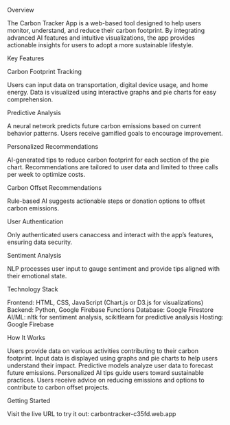 Overview

The Carbon Tracker App is a web-based tool designed to help users monitor, understand, and reduce their carbon footprint. By integrating advanced AI features and intuitive visualizations, the app provides actionable insights for users to adopt a more sustainable lifestyle.

Key Features


Carbon Footprint Tracking

Users can input data on transportation, digital device usage, and home energy.
Data is visualized using interactive graphs and pie charts for easy comprehension.

Predictive Analysis

A neural network predicts future carbon emissions based on current behavior patterns.
Users receive gamified goals to encourage improvement.

Personalized Recommendations

AI-generated tips to reduce carbon footprint for each section of the pie chart.
Recommendations are tailored to user data and limited to three calls per week to optimize costs.

Carbon Offset Recommendations

Rule-based AI suggests actionable steps or donation options to offset carbon emissions.

User Authentication

Only authenticated users canaccess and interact with the app’s features, ensuring data security.

Sentiment Analysis

NLP processes user input to gauge sentiment and provide tips aligned with their emotional state.


Technology Stack

Frontend: HTML, CSS, JavaScript (Chart.js or D3.js for visualizations)
Backend: Python, Google Firebase Functions
Database: Google Firestore
AI/ML: nltk for sentiment analysis, scikitlearn for predictive analysis
Hosting: Google Firebase


How It Works

Users provide data on various activities contributing to their carbon footprint.
Input data is displayed using graphs and pie charts to help users understand their impact.
Predictive models analyze user data to forecast future emissions.
Personalized AI tips guide users toward sustainable practices.
Users receive advice on reducing emissions and options to contribute to carbon offset projects.


Getting Started

Visit the live URL to try it out: carbontracker-c35fd.web.app
